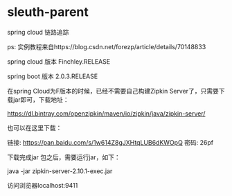 # sleuth-parent
spring cloud 链路追踪

ps:
  实例教程来自https://blog.csdn.net/forezp/article/details/70148833
  
spring cloud 版本
  Finchley.RELEASE
  
spring boot 版本
  2.0.3.RELEASE
  
在spring Cloud为F版本的时候，已经不需要自己构建Zipkin Server了，只需要下载jar即可，下载地址：

  https://dl.bintray.com/openzipkin/maven/io/zipkin/java/zipkin-server/

也可以在这里下载：

  链接: https://pan.baidu.com/s/1w614Z8gJXHtqLUB6dKWOpQ 密码: 26pf

下载完成jar 包之后，需要运行jar，如下：

  java -jar zipkin-server-2.10.1-exec.jar

访问浏览器localhost:9411
